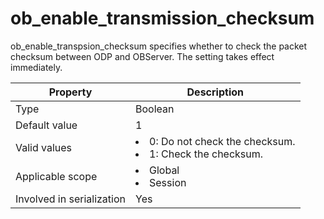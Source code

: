 # ob_enable_transmission_checksum

ob_enable_transpsion_checksum specifies whether to check the packet checksum between ODP and OBServer. The setting takes effect immediately.

| **Property** | **Description** |
|---------|--------------------------------------------------------------------------------------------------------------|
| Type | Boolean |
| Default value | 1 |
| Valid values | <li> 0: Do not check the checksum.   <li> 1: Check the checksum. |
| Applicable scope | <li> Global   <li> Session |
| Involved in serialization | Yes |
